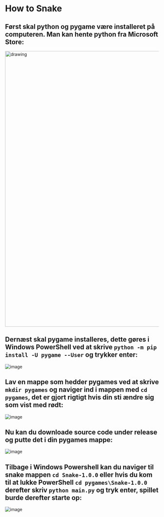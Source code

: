 # How to Snake

## Først skal python og pygame være installeret på computeren. Man kan hente python fra Microsoft Store:
<img src="https://github.com/user-attachments/assets/d083851f-3e88-41e6-b94a-e8a483f9863a" alt="drawing" width="900"/>

## Dernæst skal pygame installeres, dette gøres i Windows PowerShell ved at skrive `python -m pip install -U pygame --User` og trykker enter:
![image](https://github.com/user-attachments/assets/365a2f09-bfe4-4338-ad32-a68c84964f73)

## Lav en mappe som hedder pygames ved at skrive `mkdir pygames` og naviger ind i mappen med `cd pygames`, det er gjort rigtigt hvis din sti ændre sig som vist med rødt:
![image](https://github.com/user-attachments/assets/27e2c567-691a-4543-a7d1-ee9d939b623c)

## Nu kan du downloade source code under release og putte det i din pygames mappe:
![image](https://github.com/user-attachments/assets/f5a29df9-5e00-4396-8cc3-1ef950974f5d)

## Tilbage i Windows Powershell kan du naviger til snake mappen `cd Snake-1.0.0` eller hvis du kom til at lukke PowerShell `cd pygames\Snake-1.0.0` derefter skriv `python main.py` og tryk enter, spillet burde derefter starte op:
![image](https://github.com/user-attachments/assets/f7f4f375-64bc-48e9-8a1c-fc43e8cd5d40)
